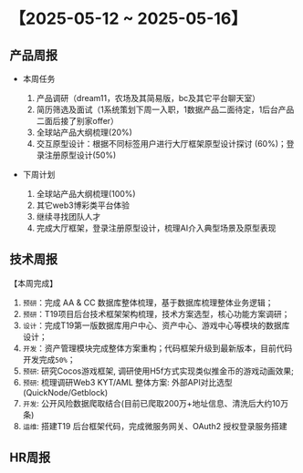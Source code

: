 # 【2025-05-12 ~ 2025-05-16】

## 产品周报
  * 本周任务
    1. 产品调研（dream11，农场及其简易版，bc及其它平台聊天室）
    1. 简历筛选及面试（1系统策划下周一入职，1数据产品二面待定，1后台产品二面后接了别家offer）
    1. 全球站产品大纲梳理(20%)
    1. 交互原型设计：根据不同标签用户进行大厅框架原型设计探讨 (60%)；登录注册原型设计(50%)

  * 下周计划
    1. 全球站产品大纲梳理(100%)
    1. 其它web3博彩类平台体验
    1. 继续寻找团队人才
    1. 完成大厅框架，登录注册原型设计，梳理AI介入典型场景及原型表现

## 技术周报

【本周完成】
  1. `预研`：完成 AA & CC 数据库整体梳理，基于数据库梳理整体业务逻辑；
  1. `预研`：T19项目后台技术框架架构梳理，技术方案选型，核心功能方案调研；
  1. `设计`：完成T19第一版数据库用户中心、资产中心、游戏中心等模块的数据库设计；
  1. `开发`：资产管理模块完成整体方案重构；代码框架升级到最新版本，目前代码开发完成`50%`；
  1. `预研`: 研究Cocos游戏框架,  调研使用H5f方式实现类似推金币的游戏动画效果;
  1. `预研`: 梳理调研Web3 KYT/AML 整体方案: 外部API对比选型(QuickNode/Getblock) 
  1. `开发`: 公开风险数据爬取结合(目前已爬取200万+地址信息、清洗后大约10万条)
  1. `运维`: 搭建T19 后台框架代码，完成微服务网关、OAuth2 授权登录服务搭建

## HR周报